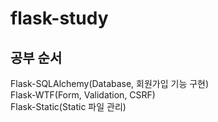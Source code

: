 # flask-study

## 공부 순서
Flask-SQLAlchemy(Database, 회원가입 기능 구현)  
Flask-WTF(Form, Validation, CSRF)  
Flask-Static(Static 파일 관리)  
